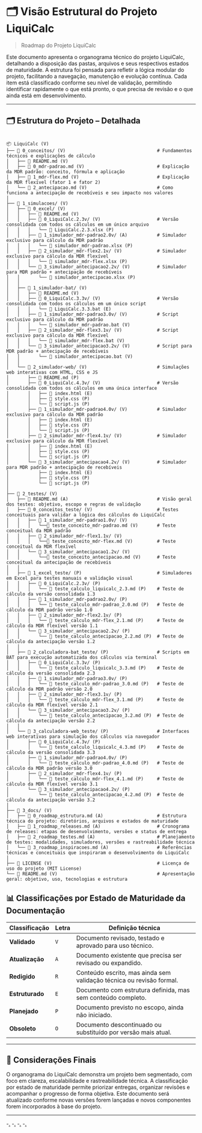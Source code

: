 # 🗂️ Visão Estrutural do Projeto LiquiCalc

> Roadmap do Projeto LiquiCalc

Este documento apresenta o organograma técnico do projeto LiquiCalc, detalhando a disposição das pastas, arquivos e seus respectivos estados de maturidade. A estrutura foi pensada para refletir a lógica modular do projeto, facilitando a navegação, manutenção e evolução contínua. Cada item está classificado conforme seu nível de validação, permitindo identificar rapidamente o que está pronto, o que precisa de revisão e o que ainda está em desenvolvimento.

---

## 🗂️ Estrutura do Projeto – Detalhada

```

📦 LiquiCalc (V)  
├── 📁 0_conceitos/ (V)                                  # Fundamentos técnicos e explicações de cálculo
│   ├── 📄 README.md (V)
│   ├── 📄 0_mdr-padrao.md (V)                           # Explicação da MDR padrão: conceito, fórmula e aplicação
│   ├── 📄 1_mdr-flex.md (V)                             # Explicação da MDR flexível (fator 1 e fator 2)
│   └── 📄 2_antecipacao.md (V)                          # Como funciona a antecipação de recebíveis e seu impacto nos valores
│
├── 📁 1_simulacoes/ (V)
│   ├── 📁 0_excel/ (V)
│   │   ├── 📄 README.md (V)
│   │   ├── 📁 0_LiquiCalc.2.3v/ (V)                     # Versão consolidada com todos os cálculos em um único arquivo
│   │   │   └── 📄 LiquiCalc.2.3.xlsx (P) 
│   │   ├── 📁 1_simulador_mdr-padrao2.0v/ (A)           # Simulador exclusivo para cálculo da MDR padrão
│   │   │   └── 📄 simulador_mdr-padrao.xlsx (P)
│   │   ├── 📁 2_simulador_mdr-flex2.1v/ (V)             # Simulador exclusivo para cálculo da MDR flexível
│   │   │   └── 📄 simulador_mdr-flex.xlsx (P)
│   │   └── 📁 3_simulador_antecipacao2.2v/ (V)          # Simulador para MDR padrão + antecipação de recebíveis
│   │       └── 📄 simulador_antecipacao.xlsx (P)
│   │ 
│   ├── 📁 1_simulador-bat/ (V)
│   │   ├── 📄 README.md (V)
│   │   ├── 📁 0_LiquiCalc.3.3v/ (V)                     # Versão consolidada com todos os cálculos em um único script
│   │   │   └── 📄 LiquiCalc.3.3.bat (E)
│   │   ├── 📁 1_simulador_mdr-padrao3.0v/ (V)           # Script exclusivo para cálculo da MDR padrão
│   │   │   └── 📄 simulador_mdr-padrao.bat (V)
│   │   ├── 📁 2_simulador_mdr-flex3.1v/ (V)             # Script exclusivo para cálculo da MDR flexível
│   │   │   └── 📄 simulador_mdr-flex.bat (V)
│   │   └── 📁 3_simulador_antecipacao3.2v/ (V)          # Script para MDR padrão + antecipação de recebíveis
│   │       └── 📄 simulador_antecipacao.bat (V)
│   │
│   └── 📁 2_simulador-web/ (V)                          # Simulações web interativas com HTML, CSS e JS
│       ├── 📄 README.md (P)
│       ├── 📁 0_LiquiCalc.4.3v/ (V)                     # Versão consolidada com todos os cálculos em uma única interface
│       │   ├── 📄 index.html (E)
│       │   ├── 📄 style.css (P)
│       │   └── 📄 script.js (P)
│       ├── 📁 1_simulador_mdr-padrao4.0v/ (V)           # Simulador exclusivo para cálculo da MDR padrão
│       │   ├── 📄 index.html (E)
│       │   ├── 📄 style.css (P)
│       │   └── 📄 script.js (P)
│       ├── 📁 2_simulador_mdr-flex4.1v/ (V)             # Simulador exclusivo para cálculo da MDR flexível
│       │   ├── 📄 index.html (E)
│       │   ├── 📄 style.css (P)
│       │   └── 📄 script.js (P)
│       └── 📁 3_simulador_antecipacao4.2v/ (V)          # Simulador para MDR padrão + antecipação de recebíveis
│           ├── 📄 index.html (E)
│           ├── 📄 style.css (P)
│           └── 📄 script.js (P)
│
├── 📁 2_testes/ (V)
│   ├── 📄 README.md (A)                                 # Visão geral dos testes: objetivo, escopo e regras de validação
│   ├── 📁 0_conceitos_teste/ (V)                        # Testes conceituais para validar a lógica dos cálculos do LiquiCalc
│   │   ├── 📁 1_simulador_mdr-padrao1.0v/ (V)
│   │   │   └──📄 teste_conceito_mdr-padrao.md (V)       # Teste conceitual da MDR padrão
│   │   ├── 📁 2_simulador_mdr-flex1.1v/ (V)
│   │   │   └──📄 teste_conceito_mdr-flex.md (V)         # Teste conceitual da MDR flexível
│   │   └── 📁 3_simulador_antecipacao1.2v/ (V)
│   │       └──📄 teste_conceito_antecipacao.md (V)      # Teste conceitual da antecipação de recebíveis
│   │
│   ├── 📁 1_excel_teste/ (P)                            # Simuladores em Excel para testes manuais e validação visual
│   │   ├── 📁 0_LiquiCalc.2.3v/ (P)                  
│   │   │   └── 📄 teste_calculo_liquicalc_2.3.md (P)    # Teste de cálculo da versão consolidada 1.3
│   │   ├── 📁 1_simulador_mdr-padrao2.0v/ (P)          
│   │   │   └── 📄 teste_calculo_mdr-padrao_2.0.md (P)   # Teste de cálculo da MDR padrão versão 1.0
│   │   ├── 📁 2_simulador_mdr-flex2.1v/ (P)            
│   │   │   └── 📄 teste_calculo_mdr-flex_2.1.md (P)     # Teste de cálculo da MDR flexível versão 1.1
│   │   └── 📁 3_simulador_antecipacao2.2v/ (P)         
│   │       └── 📄 teste_calculo_antecipacao_2.2.md (P)  # Teste de cálculo da antecipação versão 1.2
│   │
│   ├── 📁 2_calculadora-bat_teste/ (P)                  # Scripts em BAT para execução automatizada dos cálculos via terminal
│   │   ├── 📁 0_LiquiCalc.3.3v/ (P)                      
│   │   │   └── 📄 teste_calculo_liquicalc_3.3.md (P)    # Teste de cálculo da versão consolidada 2.3
│   │   ├── 📁 1_simulador_mdr-padrao3.0v/ (P)            
│   │   │   └── 📄 teste_calculo_mdr-padrao_3.0.md (P)   # Teste de cálculo da MDR padrão versão 2.0
│   │   ├── 📁 2_simulador_mdr-flex3.1v/ (P)             
│   │   │   └── 📄 teste_calculo_mdr-flex_3.1.md (P)     # Teste de cálculo da MDR flexível versão 2.1
│   │   └── 📁 3_simulador_antecipacao3.2v/ (P)           
│   │       └── 📄 teste_calculo_antecipacao_3.2.md (P)  # Teste de cálculo da antecipação versão 2.2
│   │
│   └── 📁 3_calculadora-web_teste/ (P)                  # Interfaces web interativas para simulação dos cálculos via navegador
│       ├── 📁 0_LiquiCalc.4.3v/ (P)                      
│       │   └── 📄 teste_calculo_liquicalc_4.3.md (P)    # Teste de cálculo da versão consolidada 3.3
│       ├── 📁 1_simulador_mdr-padrao4.0v/ (P)            
│       │   └── 📄 teste_calculo_mdr-padrao_4.0.md (P)   # Teste de cálculo da MDR padrão versão 3.0
│       ├── 📁 2_simulador_mdr-flex4.1v/ (P)              
│       │   └── 📄 teste_calculo_mdr-flex_4.1.md (P)     # Teste de cálculo da MDR flexível versão 3.1
│       └── 📁 3_simulador_antecipacao4.2v/ (P)           
│           └── 📄 teste_calculo_antecipacao_4.2.md (P)  # Teste de cálculo da antecipação versão 3.2
│
├── 📁 3_docs/ (V)
│   ├── 📄 0_roadmap_estrutura.md (A)                    # Estrutura técnica do projeto: diretórios, arquivos e estados de maturidade
│   ├── 📄 1_roadmap_releases.md (A)                     # Cronograma de releases: etapas de desenvolvimento, versões e status de entrega
│   ├── 📄 2_roadmap_testes.md (A)                       # Planejamento de testes: modalidades, simuladores, versões e rastreabilidade técnica
│   └── 📄 3_roadmap_inspiracoes.md (A)                  # Referências técnicas e conceituais que inspiraram o desenvolvimento do LiquiCalc
│
├── 📄 LICENSE (V)                                       # Licença de uso do projeto (MIT License)
└── 📄 README.md (V)                                     # Apresentação geral: objetivo, uso, tecnologias e estrutura

```

## 📊 Classificações por Estado de Maturidade da Documentação

| Classificação     | Letra | Definição técnica                                                                 |
|-------------------|-------|------------------------------------------------------------------------------------|
| **Validado**      | `V`   | Documento revisado, testado e aprovado para uso técnico.                           |
| **Atualização**   | `A`   | Documento existente que precisa ser revisado ou expandido.                         |
| **Redigido**      | `R`   | Conteúdo escrito, mas ainda sem validação técnica ou revisão formal.               |
| **Estruturado**   | `E`   | Documento com estrutura definida, mas sem conteúdo completo.                       |
| **Planejado**     | `P`   | Documento previsto no escopo, ainda não iniciado.                                  |
| **Obsoleto**      | `O`   | Documento descontinuado ou substituído por versão mais atual.                      |

---

## 📎 Considerações Finais

O organograma do LiquiCalc demonstra um projeto bem segmentado, com foco em clareza, escalabilidade e rastreabilidade técnica. A classificação por estado de maturidade permite priorizar entregas, organizar revisões e acompanhar o progresso de forma objetiva. Este documento será atualizado conforme novas versões forem lançadas e novos componentes forem incorporados à base do projeto.

---


-[.](https://github.com/Paulo-Gomes0681/simulador-cielo?tab=readme-ov-file)
-[.](https://github.com/MASUKEMDAL/simulador.de.pos)
-[.](https://github.com/mcpfbahia/Calculadora-de-Taxas)
-[.](https://github.com/MaiconWesley/Simulador-de-Taxas)
